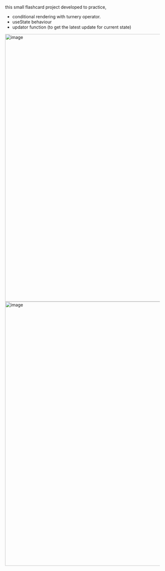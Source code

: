 this small flashcard project developed to practice,
* conditional rendering with turnery operator.
* useState behaviour
* updator function (to get the latest update for current state)
<img width="1892" height="869" alt="image" src="https://github.com/user-attachments/assets/0b1e235f-0f9f-4463-9c10-35cb31074c7f" />



<img width="1904" height="858" alt="image" src="https://github.com/user-attachments/assets/359b91c5-b8cf-4b68-841a-2ee73be04956" />
